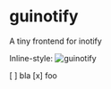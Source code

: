 # guinotify

A tiny frontend for inotify

Inline-style: 
![guinotify](https://github.com/amstelchen/guinotify/raw/master/guinotify-scrrenshot.png "Screenshot")

[ ] bla
[x] foo
